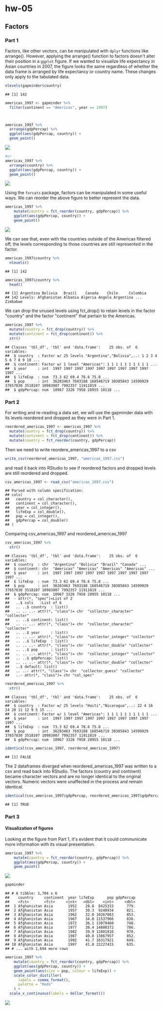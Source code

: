 hw-05
================

Factors
-------

### Part 1

Factors, like other vectors, can be manipulated with `dplyr` functions like arrange(). However, applying the arrange() function to factors doesn't alter their position in a `ggplot` figure. If we wanted to visualize life expectancy in Asian countries in 2007, the figure looks the same regardless of whether the data frame is arranged by life expectancy or country name. These changes only apply to the tabulated data.

``` r
nlevels(gapminder$country)
```

    ## [1] 142

``` r
americas_1997 <- gapminder %>% 
  filter(continent == "Americas", year == 1997)



americas_1997 %>% 
  arrange(gdpPercap) %>% 
  ggplot(aes(gdpPercap, country)) +
  geom_point()
```

![](hw05_files/figure-markdown_github/unnamed-chunk-1-1.png)

``` r
#or
americas_1997 %>% 
  arrange(country) %>% 
  ggplot(aes(gdpPercap, country)) +
  geom_point()
```

![](hw05_files/figure-markdown_github/unnamed-chunk-1-2.png)

Using the `forcats` package, factors can be manipulated in some useful ways. We can reorder the above figure to better represent the data.

``` r
americas_1997 %>% 
    mutate(country = fct_reorder(country, gdpPercap)) %>% 
    ggplot(aes(gdpPercap, country)) + 
    geom_point()
```

![](hw05_files/figure-markdown_github/unnamed-chunk-2-1.png)

We can see that, even with the countries outside of the Americas filtered off, the levels corresponding to those countries are still represented in the factor.

``` r
americas_1997$country %>% 
  nlevels()
```

    ## [1] 142

``` r
americas_1997$country %>% 
  head()
```

    ## [1] Argentina Bolivia   Brazil    Canada    Chile     Colombia 
    ## 142 Levels: Afghanistan Albania Algeria Angola Argentina ... Zimbabwe

We can drop the unused levels using fct\_drop() to retain levels in the factor "country" and the factor "continent" that pertain to the Americas.

``` r
americas_1997 %>% 
  mutate(country = fct_drop(country)) %>% 
  mutate(continent = fct_drop(continent)) %>% 
  str()
```

    ## Classes 'tbl_df', 'tbl' and 'data.frame':    25 obs. of  6 variables:
    ##  $ country  : Factor w/ 25 levels "Argentina","Bolivia",..: 1 2 3 4 5 6 7 8 9 10 ...
    ##  $ continent: Factor w/ 1 level "Americas": 1 1 1 1 1 1 1 1 1 1 ...
    ##  $ year     : int  1997 1997 1997 1997 1997 1997 1997 1997 1997 1997 ...
    ##  $ lifeExp  : num  73.3 62 69.4 78.6 75.8 ...
    ##  $ pop      : int  36203463 7693188 168546719 30305843 14599929 37657830 3518107 10983007 7992357 11911819 ...
    ##  $ gdpPercap: num  10967 3326 7958 28955 10118 ...

### Part 2

For writing and re-reading a data set, we will use the gapminder data with its levels reordered and dropped as they were in Part 1.

``` r
reordered_americas_1997 <- americas_1997 %>% 
  mutate(country = fct_drop(country)) %>% 
  mutate(continent = fct_drop(continent)) %>% 
  mutate(country = fct_reorder(country, gdpPercap))
```

Then we need to write reordere\_americas\_1997 to a csv

``` r
write_csv(reordered_americas_1997, "americas_1997.csv")
```

and read it back into RStudio to see if reordered factors and dropped levels are still reordered and dropped.

``` r
csv_americas_1997 <- read_csv("americas_1997.csv")
```

    ## Parsed with column specification:
    ## cols(
    ##   country = col_character(),
    ##   continent = col_character(),
    ##   year = col_integer(),
    ##   lifeExp = col_double(),
    ##   pop = col_integer(),
    ##   gdpPercap = col_double()
    ## )

Comparing csv\_americas\_1997 and reordered\_americas\_1997

``` r
csv_americas_1997 %>% 
  str()
```

    ## Classes 'tbl_df', 'tbl' and 'data.frame':    25 obs. of  6 variables:
    ##  $ country  : chr  "Argentina" "Bolivia" "Brazil" "Canada" ...
    ##  $ continent: chr  "Americas" "Americas" "Americas" "Americas" ...
    ##  $ year     : int  1997 1997 1997 1997 1997 1997 1997 1997 1997 1997 ...
    ##  $ lifeExp  : num  73.3 62 69.4 78.6 75.8 ...
    ##  $ pop      : int  36203463 7693188 168546719 30305843 14599929 37657830 3518107 10983007 7992357 11911819 ...
    ##  $ gdpPercap: num  10967 3326 7958 28955 10118 ...
    ##  - attr(*, "spec")=List of 2
    ##   ..$ cols   :List of 6
    ##   .. ..$ country  : list()
    ##   .. .. ..- attr(*, "class")= chr  "collector_character" "collector"
    ##   .. ..$ continent: list()
    ##   .. .. ..- attr(*, "class")= chr  "collector_character" "collector"
    ##   .. ..$ year     : list()
    ##   .. .. ..- attr(*, "class")= chr  "collector_integer" "collector"
    ##   .. ..$ lifeExp  : list()
    ##   .. .. ..- attr(*, "class")= chr  "collector_double" "collector"
    ##   .. ..$ pop      : list()
    ##   .. .. ..- attr(*, "class")= chr  "collector_integer" "collector"
    ##   .. ..$ gdpPercap: list()
    ##   .. .. ..- attr(*, "class")= chr  "collector_double" "collector"
    ##   ..$ default: list()
    ##   .. ..- attr(*, "class")= chr  "collector_guess" "collector"
    ##   ..- attr(*, "class")= chr "col_spec"

``` r
reordered_americas_1997 %>% 
  str()
```

    ## Classes 'tbl_df', 'tbl' and 'data.frame':    25 obs. of  6 variables:
    ##  $ country  : Factor w/ 25 levels "Haiti","Nicaragua",..: 22 4 16 24 20 11 12 9 5 15 ...
    ##  $ continent: Factor w/ 1 level "Americas": 1 1 1 1 1 1 1 1 1 1 ...
    ##  $ year     : int  1997 1997 1997 1997 1997 1997 1997 1997 1997 1997 ...
    ##  $ lifeExp  : num  73.3 62 69.4 78.6 75.8 ...
    ##  $ pop      : int  36203463 7693188 168546719 30305843 14599929 37657830 3518107 10983007 7992357 11911819 ...
    ##  $ gdpPercap: num  10967 3326 7958 28955 10118 ...

``` r
identical(csv_americas_1997, reordered_americas_1997)
```

    ## [1] FALSE

The 2 dataframes diverged when reordered\_americas\_1997 was written to a csv and read back into RStudio. The factors (country and continent) became character vectors and are no longer identical to the original vectors. Numeric vectors were unaffected in the process and remain identical.

``` r
identical(csv_americas_1997$gdpPercap, reordered_americas_1997$gdpPercap)
```

    ## [1] TRUE

### Part 3

#### Visualization of figures

Looking at the figure from Part 1, it's evident that it could communicate more information with its visual presentation.

``` r
americas_1997 %>% 
    mutate(country = fct_reorder(country, gdpPercap)) %>% 
    ggplot(aes(gdpPercap, country)) + 
    geom_point()
```

![](hw05_files/figure-markdown_github/unnamed-chunk-10-1.png)

``` r
gapminder
```

    ## # A tibble: 1,704 x 6
    ##    country     continent  year lifeExp      pop gdpPercap
    ##    <fct>       <fct>     <int>   <dbl>    <int>     <dbl>
    ##  1 Afghanistan Asia       1952    28.8  8425333      779.
    ##  2 Afghanistan Asia       1957    30.3  9240934      821.
    ##  3 Afghanistan Asia       1962    32.0 10267083      853.
    ##  4 Afghanistan Asia       1967    34.0 11537966      836.
    ##  5 Afghanistan Asia       1972    36.1 13079460      740.
    ##  6 Afghanistan Asia       1977    38.4 14880372      786.
    ##  7 Afghanistan Asia       1982    39.9 12881816      978.
    ##  8 Afghanistan Asia       1987    40.8 13867957      852.
    ##  9 Afghanistan Asia       1992    41.7 16317921      649.
    ## 10 Afghanistan Asia       1997    41.8 22227415      635.
    ## # ... with 1,694 more rows

``` r
americas_1997 %>% 
    mutate(country = fct_reorder(country, gdpPercap)) %>% 
    ggplot(aes(gdpPercap, country)) + 
    geom_point(aes(size = pop, colour = lifeExp)) +
    scale_color_distiller(
      labels = comma_format(),
      palette = "Reds"
    ) +
  scale_x_continuous(labels = dollar_format()) 
```

![](hw05_files/figure-markdown_github/unnamed-chunk-11-1.png)
